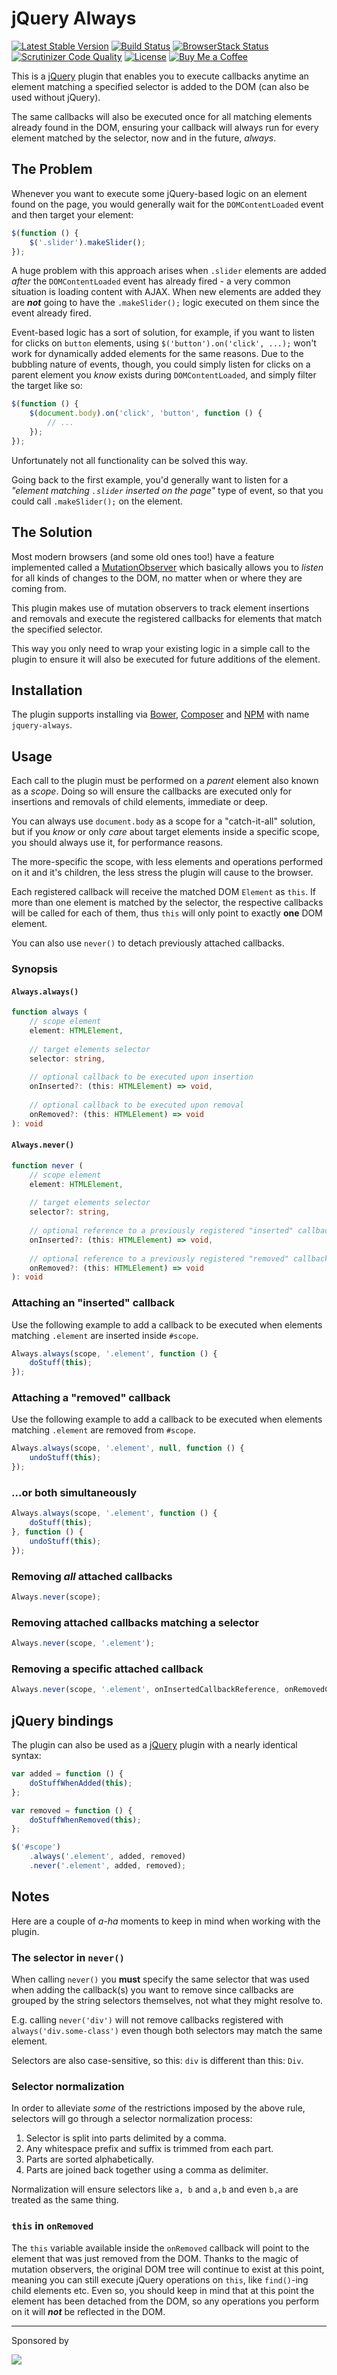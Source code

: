 # jQuery Always

[![Latest Stable Version](https://poser.pugx.org/tonybogdanov/jquery-always/v/stable)](https://packagist.org/packages/tonybogdanov/jquery-always)
[![Build Status](https://travis-ci.org/TonyBogdanov/jquery-always.svg?branch=master)](https://travis-ci.org/TonyBogdanov/jquery-always)
[![BrowserStack Status](https://www.browserstack.com/automate/badge.svg?badge_key=QlU3M2s4eWwzVFhqbWsyY2RzTCtGdkJFTXlwbTlGR1pLWklySFN6L3pyZz0tLURxdTJKcXpuMGZEZEVFQzJEbndyTVE9PQ==--328cbf02376869ea34de56e7c409de7c5e059f15)](https://www.browserstack.com/automate/public-build/QlU3M2s4eWwzVFhqbWsyY2RzTCtGdkJFTXlwbTlGR1pLWklySFN6L3pyZz0tLURxdTJKcXpuMGZEZEVFQzJEbndyTVE9PQ==--328cbf02376869ea34de56e7c409de7c5e059f15)
[![Scrutinizer Code Quality](https://scrutinizer-ci.com/g/TonyBogdanov/jquery-always/badges/quality-score.png?b=master)](https://scrutinizer-ci.com/g/TonyBogdanov/jquery-always/?branch=master)
[![License](https://poser.pugx.org/tonybogdanov/jquery-always/license)](https://packagist.org/packages/tonybogdanov/jquery-always)
[![Buy Me a Coffee](http://static.tonybogdanov.com/github/coffee.svg)](http://ko-fi.co/1236KUKJNC96B)

This is a [jQuery](https://jquery.org) plugin that enables you to execute callbacks anytime an element matching a specified selector is added to the DOM (can also be used without jQuery).

The same callbacks will also be executed once for all matching elements already found in the DOM, ensuring your callback will always run for every element matched by the selector, now and in the future, *always*.

## The Problem

Whenever you want to execute some jQuery-based logic on an element found on the page, you would generally wait for the `DOMContentLoaded` event and then target your element:

```js
$(function () {
    $('.slider').makeSlider();
});
```

A huge problem with this approach arises when `.slider` elements are added *after* the `DOMContentLoaded` event has already fired - a very common situation is loading content with AJAX. When new elements are added they are ***not*** going to have the `.makeSlider();` logic executed on them since the event already fired.

Event-based logic has a sort of solution, for example, if you want to listen for clicks on `button` elements, using `$('button').on('click', ...);` won't work for dynamically added elements for the same reasons. Due to the bubbling nature of events, though, you could simply listen for clicks on a parent element you *know* exists during `DOMContentLoaded`, and simply filter the target like so:

```js
$(function () {
    $(document.body).on('click', 'button', function () {
        // ...
    });
});
```
    
Unfortunately not all functionality can be solved this way.

Going back to the first example, you'd generally want to listen for a *"element matching `.slider` inserted on the page"* type of event, so that you could call `.makeSlider();` on the element.

## The Solution

Most modern browsers (and some old ones too!) have a feature implemented called a [MutationObserver](https://developer.mozilla.org/en-US/docs/Web/API/MutationObserver) which basically allows you to *listen* for all kinds of changes to the DOM, no matter when or where they are coming from.

This plugin makes use of mutation observers to track element insertions and removals and execute the registered callbacks for elements that match the specified selector.

This way you only need to wrap your existing logic in a simple call to the plugin to ensure it will also be executed for future additions of the element.

## Installation

The plugin supports installing via [Bower](https://bower.io/#install-packages), [Composer](https://getcomposer.org/doc/01-basic-usage.md#installing-dependencies) and [NPM](https://docs.npmjs.com/getting-started/installing-npm-packages-locally) with name `jquery-always`.

## Usage

Each call to the plugin must be performed on a *parent* element also known as a *scope*. Doing so will ensure the callbacks are executed only for insertions and removals of child elements, immediate or deep.

You can always use `document.body` as a scope for a "catch-it-all" solution, but if you *know* or only *care* about target elements inside a specific scope, you should always use it, for performance reasons.

The more-specific the scope, with less elements and operations performed on it and it's children, the less stress the plugin will cause to the browser.

Each registered callback will receive the matched DOM `Element` as `this`. If more than one element is matched by the selector, the respective callbacks will be called for each of them, thus `this` will only point to exactly **one** DOM element.

You can also use `never()` to detach previously attached callbacks.

### Synopsis

#### `Always.always()`

```typescript
function always (
    // scope element
    element: HTMLElement,
    
    // target elements selector
    selector: string,
    
    // optional callback to be executed upon insertion
    onInserted?: (this: HTMLElement) => void,
    
    // optional callback to be executed upon removal
    onRemoved?: (this: HTMLElement) => void
): void
```

#### `Always.never()`

```typescript
function never (
    // scope element
    element: HTMLElement,
    
    // target elements selector
    selector?: string,
    
    // optional reference to a previously registered "inserted" callback to be detached
    onInserted?: (this: HTMLElement) => void,
    
    // optional reference to a previously registered "removed" callback to be detached
    onRemoved?: (this: HTMLElement) => void
): void
```

### Attaching an "inserted" callback

Use the following example to add a callback to be executed when elements matching `.element` are inserted inside `#scope`.

```js
Always.always(scope, '.element', function () {
    doStuff(this);
});
```

### Attaching a "removed" callback

Use the following example to add a callback to be executed when elements matching `.element` are removed from `#scope`.

```js
Always.always(scope, '.element', null, function () {
    undoStuff(this);
});
```

### ...or both simultaneously

```js
Always.always(scope, '.element', function () {
    doStuff(this);
}, function () {
    undoStuff(this);
});
```

### Removing *all* attached callbacks

```js
Always.never(scope);
```

### Removing attached callbacks matching a selector

```js
Always.never(scope, '.element');
```

### Removing a specific attached callback

```js
Always.never(scope, '.element', onInsertedCallbackReference, onRemovedCallbackReference);
```

## jQuery bindings

The plugin can also be used as a [jQuery](https://jquery.org) plugin with a nearly identical syntax:

```js
var added = function () {
    doStuffWhenAdded(this);
};

var removed = function () {
    doStuffWhenRemoved(this);
};

$('#scope')
    .always('.element', added, removed)
    .never('.element', added, removed);
```

## Notes

Here are a couple of *a-ha* moments to keep in mind when working with the plugin.

### The selector in `never()`

When calling `never()` you **must** specify the same selector that was used when adding the callback(s) you want to remove since callbacks are grouped by the string selectors themselves, not what they might resolve to.

E.g. calling `never('div')` will not remove callbacks registered with `always('div.some-class')` even though both selectors may match the same element.

Selectors are also case-sensitive, so this: `div` is different than this: `Div`.

### Selector normalization

In order to alleviate *some* of the restrictions imposed by the above rule, selectors will go through a selector normalization process:

1. Selector is split into parts delimited by a comma.
2. Any whitespace prefix and suffix is trimmed from each part.
3. Parts are sorted alphabetically.
3. Parts are joined back together using a comma as delimiter.

Normalization will ensure selectors like `a, b` and `a,b` and even `b,a` are treated as the same thing.

### `this` in `onRemoved`

The `this` variable available inside the `onRemoved` callback will point to the element that was just removed from the DOM. Thanks to the magic of mutation observers, the original DOM tree will continue to exist at this point, meaning you can still execute jQuery operations on `this`, like `find()`-ing child elements etc. Even so, you should keep in mind that at this point the element has been detached from the DOM, so any operations you perform on it will ***not*** be reflected in the DOM.

---

Sponsored by

[![](https://static.tonybogdanov.com/browserstack/logo.png)](https://browserstack.com)